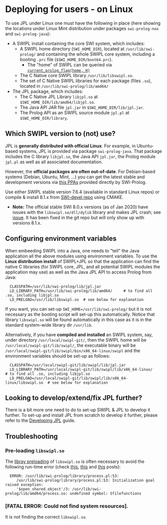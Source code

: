 # Deploying for users - on Linux

To use JPL under Linux one must have the following in place (here showing the locations under Linux Mint distribution under packages `swi-prolog-nox` and `swi-prolog-java`):

* A SWIPL install containing the core SWI system, which includes:
   * A SWIPL home directory (`SWI_HOME_DIR`), located at `/usr/lib/swi-prolog/` and containing the whole SWIPL core system, including a booting `.prc` file (`$SWI_HOME_DIR/boot64.prc`).
       * The "home" of SWIPL can be queried via [`current_prolog_flag(home, H)`](https://www.swi-prolog.org/pldoc/man?predicate=current_prolog_flag/2)
   * The C Native core SWIPL library `/usr/lib/libswipl.so`.
   * The set of C Native SWIPL libraries for each package (files `.so`), located in `/usr/lib/swi-prolog/lib/amd64/`
* The JPL package, which includes:
   * The C Native JPL Library `libjpl.so` at `$SWI_HOME_DIR/lib/amd64/libjpl.so`.
   * The Java API JAR file `jpl.jar` in `$SWI_HOME_DIR/lib/jpl.jar`.
   * The Prolog API as an SWIPL source module `jpl.pl` at `$SWI_HOME_DIR/library`.
   
## Which SWIPL version to (not) use?
  
JPL is **generally distributed with official Linux**. For example, in Ubuntu-based systems, JPL is provided via package `swi-prolog-java`. That package includes the C library `libjpl.so`, the Java API `jpl.jar`, the Prolog module `jpl.pl` as well as all associated documentation.

However, the **official packages are often out-of-date**. For Debian-based systems (Debian, Ubuntu, Mint, ...) you can get the latest stable and development versions via [this PPAs](http://www.swi-prolog.org/build/PPA.txt) provided directly by SWI-Prolog.

Use either SWIPL stable version 7.6.4 (available in standard Linux repos) or compile & install 8.1.x from [SWI-devel repo](https://github.com/SWI-Prolog/swipl-devel) using CMAKE.
   * **Note:** The official stable SWI 8.0.x versions (as of Jan 2020) have issues with the `libswipl.so/dll/dylib` library and makes JPL crash; see [issue](https://github.com/ssardina-research/packages-jpl/issues/21). It has been fixed in the git repo but will only show up with versions 8.1.x.
   
## Configuring environment variables

When embeeding SWIPL into a Java, one needs to "tell" the Java application all the above modules using environment variables. To use the **Linux distribution install** of SWIPL+JPL so that the application can find the native C libraries (for SWIPL core, JPL, and all potential SWIPL modules the application may use) as well as the Java JPL API to access Prolog from Java:

      CLASSPATH=/usr/lib/swi-prolog/lib/jpl.jar
      LD_LIBRARY_PATH=/usr/lib/swi-prolog/lib/amd64/     # to find all .so, including libjpl.so
      LD_PRELOAD=/usr/lib/libswipl.so  # see below for explanation

If you want, you can set-up `SWI_HOME=/usr/lib/swi-prolog/` but it is not necessary as the booting script will set-up this automatically. Notice that library `libswipl.so` will be found automatically in this case as it is in the standard system-wide library dir `/usr/lib`.

Alternatively, if you have **compiled and installed** an SWIPL system, say, under directory `/usr/local/swipl-git/`, then the SWIPL home will be `/usr/local/swipl-git/lib/swipl/`, the executable binary will be `/usr/local/swipl-git/lib/swipl/bin/x86_64-linux/swipl` and the environment variables should be set-up as follows:

      CLASSPATH=/usr/local/swipl-git/lib/swipl/lib/jpl.jar
      LD_LIBRARY_PATH=/usr/local/swipl-git/lib/swipl/lib/x86_64-linux/     # to find all .so, including libjpl.so
      LD_PRELOAD=/usr/local/swipl-git/lib/swipl/lib/x86_64-linux/libswipl.so  # see below for explanation


## Looking to develop/extend/fix JPL further?

There is a bit more one need to do to set-up SWIPL & JPL to develop it further. To set-up and install JPL from scratch to develop it further, please refer to the [Developing JPL](Developing-JPL) guide.


## Troubleshooting

### Pre-loading `libswipl.so`

The [libray preloading](https://blog.cryptomilk.org/2014/07/21/what-is-preloading/) of `libswipl.so` is often necessary to avoid the following run-time error (check [this](https://answers.ros.org/question/132411/unable-to-load-existing-owl-in-semantic-map-editor/), [this](https://github.com/yuce/pyswip/issues/10) and [this](https://bugs.debian.org/cgi-bin/bugreport.cgi?bug=690734) posts):

      ERROR: /usr/lib/swi-prolog/library/process.pl:53:
         /usr/lib/swi-prolog/library/process.pl:53: Initialization goal raised exception:
         '$open_shared_object'/3: /usr/lib/swi-prolog/lib/amd64/process.so: undefined symbol: Sfilefunctions

###  [FATAL ERROR: Could not find system resources].

It is not finding the correct `libswipl.so`. 
